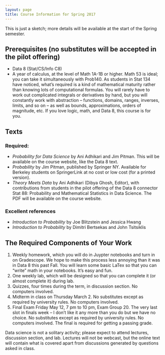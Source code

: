 ```yaml
---
layout: page
title: Course Information for Spring 2017
---
```

This is just a sketch; more details will be available at the start of the Spring semester.


## Prerequisites (no substitutes will be accepted in the pilot offering)
- Data 8 (Stat/CS/Info C8)
- A year of calculus, at the level of Math 1A-1B or higher. Math 53 is ideal; you can take it simultaneously with Prob140. As students in Stat 134 have noticed, what’s required is a kind of mathematical maturity rather than knowing lots of computational formulas. You will rarely have to work out complicated integrals or derivatives by hand, but you will constantly work with abstraction – functions, domains, ranges, inverses, limits, and so on – as well as bounds, approximations, orders of magnitude, etc.
If you love logic, math, and Data 8, this course is for you.


## Texts
### Required:
- *Probability for Data Science* by Ani Adhikari and Jim Pitman. This will be available on the course website, like the Data 8 text.
- *Probability* by Jim Pitman, published by Springer NY. Available for Berkeley students on SpringerLink at no cost or low cost (for a printed version).
- *Theory Meets Data* by Ani Adhikari (Dibya Ghosh, Editor), with contributions from students in the pilot offering of the Data 8 connector Stat 88: Probability and Mathematical Statistics in Data Science. The PDF will be available on the course website.

### Excellent references
- *Introduction to Probability* by Joe Blitzstein and Jessica Hwang
- *Introduction to Probability* by Dimitri Bertsekas and John Tsitsiklis


## The Required Components of Your Work
1. Weekly homework, which you will do in Juypter notebooks and turn in on Gradescope. We hope to make this process less annoying than it was in Data 8 this past Fall. You will learn some basic LaTex so that you can “write” math in your notebooks. It’s easy and fun.
2. One weekly lab, which will be designed so that you can complete it (or almost complete it) during lab.
3. Quizzes, four times during the term, in discussion section. No computers involved.
4. Midterm in class on Thursday March 2. No substitutes except as required by university rules. No computers involved.
5. Final Exam Friday May 12, 7 pm to 10 pm, Exam Group 20. The very last slot in finals week – I don’t like it any more than you do but we have no choice. No substitutes except as required by university rules. No computers involved. The final is required for getting a passing grade. 

Data science is not a solitary activity; please expect to attend lectures, discussion section, and lab. Lectures will not be webcast, but the online text will contain what is covered apart from discussions generated by questions asked in class.


